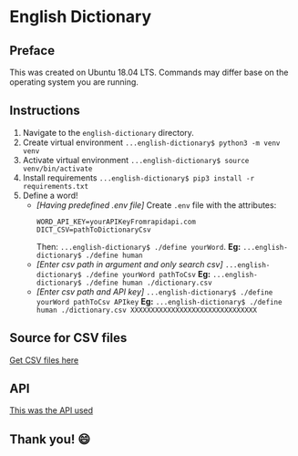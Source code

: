 # English Dictionary
## Preface
This was created on Ubuntu 18.04 LTS. Commands may differ base on the operating system you are running.

## Instructions
1. Navigate to the `english-dictionary` directory.
2. Create virtual environment `...english-dictionary$ python3 -m venv venv`
3. Activate virtual environment `...english-dictionary$ source venv/bin/activate`
4. Install requirements `...english-dictionary$ pip3 install -r requirements.txt`
4. Define a word!
    * *[Having predefined .env file]* 
        Create `.env` file with the attributes:
        ```
        WORD_API_KEY=yourAPIKeyFromrapidapi.com
        DICT_CSV=pathToDictionaryCsv

        ```
        Then:
        `...english-dictionary$ ./define yourWord`. 
        **Eg:** `...english-dictionary$ ./define human`
    * *[Enter csv path in argument and only search csv]* 
        `...english-dictionary$ ./define yourWord pathToCsv` 
        **Eg:** `...english-dictionary$ ./define human ./dictionary.csv`
    * *[Enter csv path and API key]* 
        `...english-dictionary$ ./define yourWord pathToCsv APIkey` 
        **Eg:** `...english-dictionary$ ./define human ./dictionary.csv XXXXXXXXXXXXXXXXXXXXXXXXXXXXXXX`

## Source for CSV files
[Get CSV files here](https://www.bragitoff.com/2016/03/english-dictionary-in-csv-format/)

## API
[This was the API used](https://rapidapi.com/dpventures/api/wordsapi)

## Thank you! :smile:
